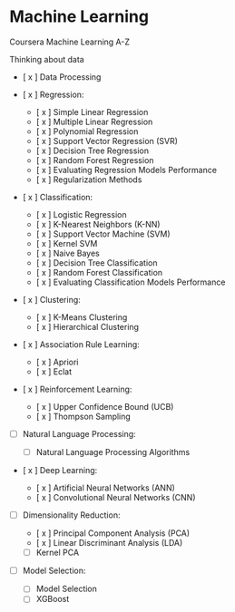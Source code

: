 # Machine Learning
Coursera Machine Learning A-Z

Thinking about data
  - [ x ] Data Processing
  
  - [ x ] Regression:
  
    - [ x ] Simple Linear Regression
    - [ x ] Multiple Linear Regression
    - [ x ] Polynomial Regression
    - [ x ] Support Vector Regression (SVR)
    - [ x ] Decision Tree Regression
    - [ x ] Random Forest Regression
    - [ x ] Evaluating Regression Models Performance
    - [ x ] Regularization Methods
  
  - [ x ] Classification:
    
    - [ x ] Logistic Regression
    - [ x ] K-Nearest Neighbors (K-NN)
    - [ x ] Support Vector Machine (SVM)
    - [ x ] Kernel SVM
    - [ x ] Naive Bayes
    - [ x ] Decision Tree Classification
    - [ x ] Random Forest Classification
    - [ x ] Evaluating Classification Models Performance
    
  - [ x ] Clustering:
  
    - [ x ] K-Means Clustering
    - [ x ] Hierarchical Clustering

  - [ x ] Association Rule Learning:
  
    - [ x ] Apriori
    - [ x ] Eclat

  - [ x ] Reinforcement Learning:
  
    - [ x ] Upper Confidence Bound (UCB)
    - [ x ] Thompson Sampling
    
  - [  ] Natural Language Processing:
  
    - [  ] Natural Language Processing Algorithms
  
  - [ x ] Deep Learning:
    
    - [ x ] Artificial Neural Networks (ANN)
    - [ x ] Convolutional Neural Networks (CNN)
  
  - [  ] Dimensionality Reduction:
  
    - [ x ] Principal Component Analysis (PCA)
    - [ x ] Linear Discriminant Analysis (LDA)
    - [   ] Kernel PCA
    
  - [  ] Model Selection:
  
    - [  ] Model Selection
    - [  ] XGBoost

